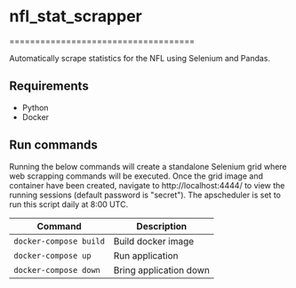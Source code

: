 # nfl_stat_scrapper
====================================

Automatically scrape statistics for the NFL using Selenium and Pandas. 
## Requirements

* Python
* Docker

## Run commands
Running the below commands will create a standalone Selenium grid where web scrapping commands will be executed. 
Once the grid image and container have been created, navigate to http://localhost:4444/ to view the running sessions (default password is "secret").
The apscheduler is set to run this script daily at 8:00 UTC.

| Command                        | Description                            |
|--------------------------------|----------------------------------------|
| `docker-compose build`         | Build docker image                     |
| `docker-compose up`            | Run application                        |
| `docker-compose down`          | Bring application down                 |

